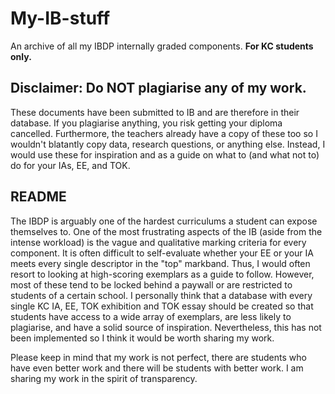 # My-IB-stuff
An archive of all my IBDP internally graded components. **For KC students only.**

## Disclaimer: Do **NOT** plagiarise any of my work. 

These documents have been submitted to IB and are therefore in their database. If you plagiarise anything, you risk getting your diploma cancelled. Furthermore, the teachers already have a copy of these too so I wouldn't blatantly copy data, research questions, or anything else. Instead, I would use these for inspiration and as a guide on what to (and what not to) do for your IAs, EE, and TOK.

## README
The IBDP is arguably one of the hardest curriculums a student can expose themselves to. One of the most frustrating aspects of the IB (aside from the intense workload) is the vague and qualitative marking criteria for every component. It is often difficult to self-evaluate whether your EE or your IA meets every single descriptor in the "top" markband. Thus, I would often resort to looking at high-scoring exemplars as a guide to follow. However, most of these tend to be locked behind a paywall or are restricted to students of a certain school. I personally think that a database with every single KC IA, EE, TOK exhibition and TOK essay should be created so that students have access to a wide array of exemplars, are less likely to plagiarise, and have a solid source of inspiration. Nevertheless, this has not been implemented so I think it would be worth sharing my work.

Please keep in mind that my work is not perfect, there are students who have even better work and there will be students with better work. I am sharing my work in the spirit of transparency.
